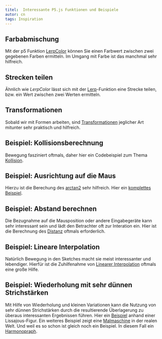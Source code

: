 ```yaml
---
titel:  Interessante P5.js Funktionen und Beispiele
autor: cn
tags: Inspiration
---
```


## Farbabmischung

Mit der p5 Funktion [LerpColor](https://p5js.org/reference/#/p5/lerpColor) können Sie einen Farbwert zwischen zwei gegebenen Farben ermitteln. Im Umgang mit Farbe ist das manchmal sehr hilfreich.


## Strecken teilen

Ähnlich wie *LerpColor* lässt sich mit der [Lerp](https://p5js.org/reference/#/p5/lerp)-Funktion eine Strecke teilen, bzw. ein Wert zwischen zwei Werten ermitteln.


## Transformationen

Sobald wir mit Formen arbeiten, sind [Transformationen](https://p5js.org/reference/#group-Transform) jeglicher Art mitunter sehr praktisch und hilfreich.


## Beispiel: Kollisionsberechnung

Bewegung fasziniert oftmals, daher hier ein Codebeispiel zum Thema [Kollision](https://p5js.org/examples/motion-circle-collision.htm).


## Beispiel: Ausrichtung auf die Maus

Hierzu ist die Berechung des [arctan2](https://p5js.org/reference/#/p5/atan2) sehr hilfreich. Hier ein [komplettes Beispiel](https://p5js.org/examples/math-arctangent.html).


## Beispiel: Abstand berechnen

Die Bezugnahme auf die Mausposition oder andere Eingabegeräte kann sehr interessant sein und lädt den Betrachter oft zur Interation ein. Hier ist die Berechnung des [Distanz](https://p5js.org/examples/math-distance-2d.html) oftmals erforderlich.


## Beispiel: Lineare Interpolation

Natürlich Bewegung in den Sketches macht sie meist interessanter und lebendiger. Hierfür ist die Zuhilfenahme von [Linearer Interpolation](https://p5js.org/examples/math-linear-interpolation.html) oftmals eine große Hilfe.


## Beispiel: Wiederholung mit sehr dünnen Strichstärken
Mit Hilfe von Wiederholung und kleinen Variationen kann die Nutzung von sehr dünnen Strichstärken durch die resultierende Überlagerung zu überaus interessanten Ergebnissen führen. Hier ein [Beispiel](http://www.generative-gestaltung.de/2/sketches/?02_M/M_2_5_01) anhand einer Lissajous-Figur. Ein weiteres Beispiel zeigt eine [Malmaschine](https://www.youtube.com/watch?v=5yumD0ezoVE&feature=emb_logo) in der realen Welt. Und weil es so schon ist gleich noch ein Beispiel. In diesem Fall ein [Harmonopraph](https://www.youtube.com/watch?v=HJYvc-ISrf8).
